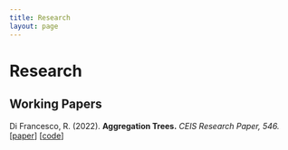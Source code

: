 ```yaml
---
title: Research
layout: page
---
```


# Research

## Working Papers

Di Francesco, R. (2022).
<b>Aggregation Trees.</b> <i>CEIS Research Paper, 546.</i>
[<a href="https://papers.ssrn.com/sol3/papers.cfm?abstract_id=4304256">paper</a>]
[<a href="https://github.com/riccardo-df/aggTrees">code</a>]
